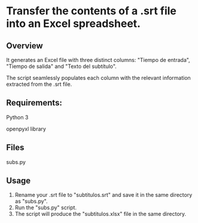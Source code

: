 # Transfer the contents of a .srt file into an Excel spreadsheet.
## Overview
It generates an Excel file with three distinct columns: "Tiempo de entrada", "Tiempo de salida" and "Texto del subtítulo".

The script seamlessly populates each column with the relevant information extracted from the .srt file.

## Requirements:
Python 3

openpyxl library

## Files
subs.py

## Usage
1. Rename your .srt file to "subtitulos.srt" and save it in the same directory as "subs.py".
2. Run the "subs.py" script.
3. The script will produce the "subtitulos.xlsx" file in the same directory.
